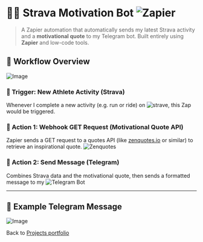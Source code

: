 # 🏃‍♂️ Strava Motivation Bot ![Zapier](https://img.shields.io/badge/built_with-Zapier-orange?logo=zapier)

> A Zapier automation that automatically sends my latest Strava activity and a **motivational quote** to my Telegram bot.
> Built entirely using **Zapier** and low-code tools.


## 🔁 Workflow Overview

![Image](https://github.com/user-attachments/assets/8ebe6cc6-58e1-4593-b64d-0044264b85dd)

### 🔹 Trigger: New Athlete Activity (Strava)
Whenever I complete a new activity (e.g. run or ride) on ![strave](https://img.shields.io/badge/Strava-orange?logo=strava), this Zap would be triggered.

### 🔹 Action 1: Webhook GET Request (Motivational Quote API)
Zapier sends a GET request to a quotes API (like [zenquotes.io](https://zenquotes.io) or similar) to retrieve an inspirational quote.
![Zenquotes](https://img.shields.io/badge/zenquotes.io-blue?logo=zenquotes)
### 🔹 Action 2: Send Message (Telegram)
Combines Strava data and the motivational quote, then sends a formatted message to my ![Telegram Bot](https://img.shields.io/badge/Telegram-Bot-blue?logo=telegram)

---

## 📲 Example Telegram Message
![Image](https://github.com/user-attachments/assets/ca41da15-ddc1-4bea-97ce-df3f192d0238)


Back to [Projects portfolio](https://cheeweeng.github.io/)
